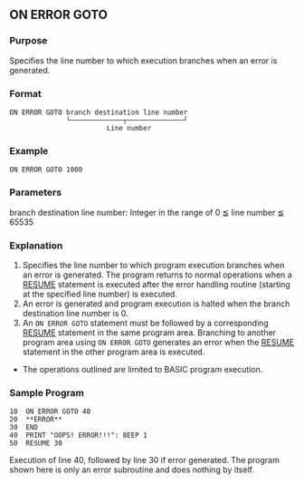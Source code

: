 ## ON ERROR GOTO

### Purpose
Specifies the line number to which execution branches when an error is generated.

### Format
```basic
ON ERROR GOTO branch destination line number
              └─────────────┬──────────────┘
                        Line number 
```

### Example
```basic
ON ERROR GOTO 1000
```

### Parameters
branch destination line number: Integer in the range of 0 ≦ line number ≦ 65535

### Explanation
1. Specifies the line number to which program execution branches when an error
is generated. The program returns to normal operations when a [RESUME](RESUME.md)
statement is executed after the error handling routine (starting at the specified
line number) is executed.
2. An error is generated and program execution is halted when the branch destination
line number is 0.
3. An `ON ERROR GOTO` statement must be followed by a corresponding [RESUME](RESUME.md)
statement in the same program area. Branching to another program area using 
`ON ERROR GOTO` generates an error when the [RESUME](RESUME.md) statement in the 
other program area is executed.

* The operations outlined are limited to BASIC program execution.

### Sample Program
```basic
10  ON ERROR GOTO 40
20  **ERROR**
30  END
40  PRINT "OOPS! ERROR!!!": BEEP 1
50  RESUME 30
```

Execution of line 40, followed by line 30 if error generated. The program
shown here is only an error subroutine and does nothing by itself.